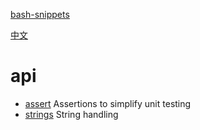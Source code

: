 [bash-snippets](../../README.md)

[中文](../zh/README.md)

# api

- [assert](assert.md) Assertions to simplify unit testing
- [strings](strings.md) String handling
